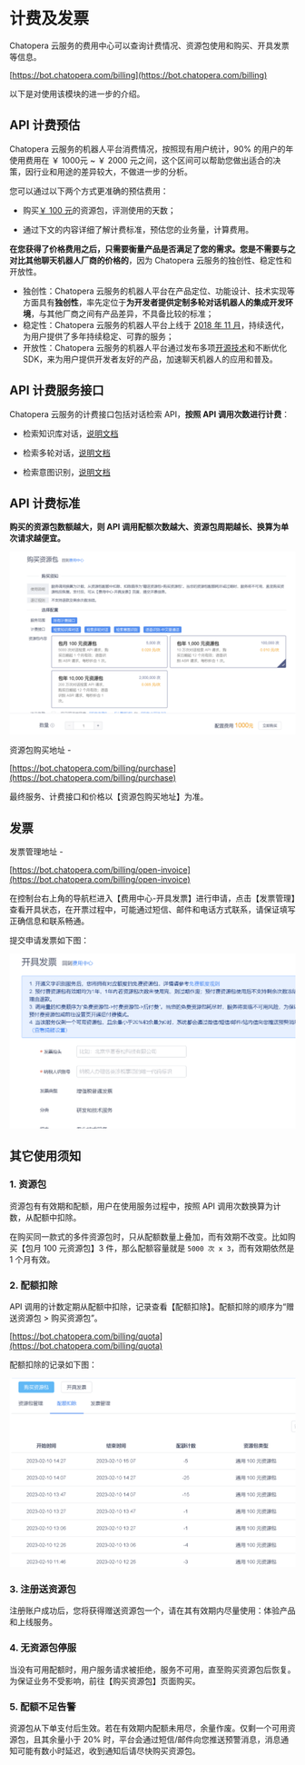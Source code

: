 # 计费及发票

Chatopera 云服务的费用中心可以查询计费情况、资源包使用和购买、开具发票等信息。

[https://bot.chatopera.com/billing](https://bot.chatopera.com/billing)

以下是对使用该模块的进一步的介绍。

## API 计费预估

Chatopera 云服务的机器人平台消费情况，按照现有用户统计，90% 的用户的年使用费用在 ￥ 1000元  ~ ￥ 2000 元之间，这个区间可以帮助您做出适合的决策，因行业和用途的差异较大，不做进一步的分析。

您可以通过以下两个方式更准确的预估费用：

* 购买[￥ 100 元](https://bot.chatopera.com/billing/purchase)的资源包，评测使用的天数；

* 通过下文的内容详细了解计费标准，预估您的业务量，计算费用。

**在您获得了价格费用之后，只需要衡量产品是否满足了您的需求。您是不需要与之对比其他聊天机器人厂商的价格的**，因为 Chatopera 云服务的独创性、稳定性和开放性。

* 独创性：Chatopera 云服务的机器人平台在产品定位、功能设计、技术实现等方面具有**独创性**，率先定位于**为开发者提供定制多轮对话机器人的集成开发环境**，与其他厂商之间有产品差异，不具备比较的标准；
* 稳定性：Chatopera 云服务的机器人平台上线于 [2018 年 11 月](https://mp.weixin.qq.com/s/HMLjWN_ynpJWJx_OiL0GqQ)，持续迭代，为用户提供了多年持续稳定、可靠的服务；
* 开放性：Chatopera 云服务的机器人平台通过发布多项[开源技术](https://github.com/chatopera)和不断优化 SDK，来为用户提供开发者友好的产品，加速聊天机器人的应用和普及。

## API 计费服务接口

Chatopera 云服务的计费接口包括对话检索 API，**按照 API 调用次数进行计费**：

* 检索知识库对话，[说明文档](https://docs.chatopera.com/products/chatbot-platform/references/sdk/chatbot/chat.html#%E6%A3%80%E7%B4%A2%E7%9F%A5%E8%AF%86%E5%BA%93)

* 检索多轮对话，[说明文档](https://docs.chatopera.com/products/chatbot-platform/references/sdk/chatbot/chat.html#%E6%A3%80%E7%B4%A2%E5%A4%9A%E8%BD%AE%E5%AF%B9%E8%AF%9D)

* 检索意图识别，[说明文档](https://docs.chatopera.com/products/chatbot-platform/references/sdk/chatbot/chat.html#%E6%A3%80%E7%B4%A2%E6%84%8F%E5%9B%BE%E8%AF%86%E5%88%AB)

## API 计费标准

**购买的资源包数额越大，则 API 调用配额次数越大、资源包周期越长、换算为单次请求越便宜。**

![](../../../images/assets/screenshot_20231215132643.png)


资源包购买地址 -

[https://bot.chatopera.com/billing/purchase](https://bot.chatopera.com/billing/purchase)

最终服务、计费接口和价格以【资源包购买地址】为准。

## 发票

发票管理地址 -

[https://bot.chatopera.com/billing/open-invoice](https://bot.chatopera.com/billing/open-invoice)

在控制台右上角的导航栏进入【费用中心-开具发票】进行申请，点击【发票管理】查看开具状态，在开票过程中，可能通过短信、邮件和电话方式联系，请保证填写正确信息和联系畅通。

提交申请发票如下图：

![申请开发票](../../../images/platform/billing_invoice_20230210150705.png)


## 其它使用须知

### 1. 资源包

资源包有有效期和配额，用户在使用服务过程中，按照 API 调用次数换算为计数，从配额中扣除。

在购买同一款式的多件资源包时，只从配额数量上叠加，而有效期不改变。比如购买【包月 100 元资源包】3 件，那么配额容量就是 `5000 次 x 3`，而有效期依然是 1 个月有效。

### 2. 配额扣除

API 调用的计数定期从配额中扣除，记录查看【配额扣除】。配额扣除的顺序为“赠送资源包 > 购买资源包”。

[https://bot.chatopera.com/billing/quota](https://bot.chatopera.com/billing/quota)

配额扣除的记录如下图：

![配额扣除信息](../../../images/platform/quota_charge_20230210150931.png)

### 3. 注册送资源包

注册账户成功后，您将获得赠送资源包一个，请在其有效期内尽量使用：体验产品和上线服务。

### 4. 无资源包停服

当没有可用配额时，用户服务请求被拒绝，服务不可用，直至购买资源包后恢复。为保证业务不受影响，前往【购买资源包】页面购买。

### 5. 配额不足告警

资源包从下单支付后生效。若在有效期内配额未用尽，余量作废。仅剩一个可用资源包，且其余量小于 20% 时，平台会通过短信/邮件向您推送预警消息，消息通知可能有数小时延迟，收到通知后请尽快购买资源包。